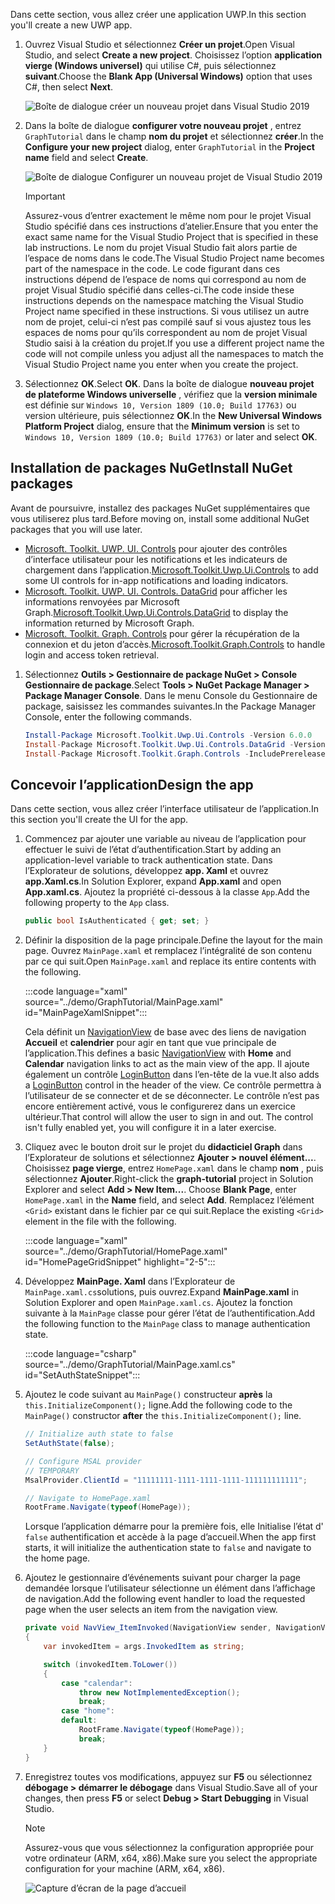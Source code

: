 <!-- markdownlint-disable MD002 MD041 -->

<span data-ttu-id="4fd48-101">Dans cette section, vous allez créer une application UWP.</span><span class="sxs-lookup"><span data-stu-id="4fd48-101">In this section you'll create a new UWP app.</span></span>

1. <span data-ttu-id="4fd48-102">Ouvrez Visual Studio et sélectionnez **Créer un projet**.</span><span class="sxs-lookup"><span data-stu-id="4fd48-102">Open Visual Studio, and select **Create a new project**.</span></span> <span data-ttu-id="4fd48-103">Choisissez l’option **application vierge (Windows universel)** qui utilise C#, puis sélectionnez **suivant**.</span><span class="sxs-lookup"><span data-stu-id="4fd48-103">Choose the **Blank App (Universal Windows)** option that uses C#, then select **Next**.</span></span>

    ![Boîte de dialogue créer un nouveau projet dans Visual Studio 2019](./images/vs-create-new-project.png)

1. <span data-ttu-id="4fd48-105">Dans la boîte de dialogue **configurer votre nouveau projet** , entrez `GraphTutorial` dans le champ **nom du projet** et sélectionnez **créer**.</span><span class="sxs-lookup"><span data-stu-id="4fd48-105">In the **Configure your new project** dialog, enter `GraphTutorial` in the **Project name** field and select **Create**.</span></span>

    ![Boîte de dialogue Configurer un nouveau projet de Visual Studio 2019](./images/vs-configure-new-project.png)

    > [!IMPORTANT]
    > <span data-ttu-id="4fd48-107">Assurez-vous d’entrer exactement le même nom pour le projet Visual Studio spécifié dans ces instructions d’atelier.</span><span class="sxs-lookup"><span data-stu-id="4fd48-107">Ensure that you enter the exact same name for the Visual Studio Project that is specified in these lab instructions.</span></span> <span data-ttu-id="4fd48-108">Le nom du projet Visual Studio fait alors partie de l’espace de noms dans le code.</span><span class="sxs-lookup"><span data-stu-id="4fd48-108">The Visual Studio Project name becomes part of the namespace in the code.</span></span> <span data-ttu-id="4fd48-109">Le code figurant dans ces instructions dépend de l’espace de noms qui correspond au nom de projet Visual Studio spécifié dans celles-ci.</span><span class="sxs-lookup"><span data-stu-id="4fd48-109">The code inside these instructions depends on the namespace matching the Visual Studio Project name specified in these instructions.</span></span> <span data-ttu-id="4fd48-110">Si vous utilisez un autre nom de projet, celui-ci n’est pas compilé sauf si vous ajustez tous les espaces de noms pour qu’ils correspondent au nom de projet Visual Studio saisi à la création du projet.</span><span class="sxs-lookup"><span data-stu-id="4fd48-110">If you use a different project name the code will not compile unless you adjust all the namespaces to match the Visual Studio Project name you enter when you create the project.</span></span>

1. <span data-ttu-id="4fd48-111">Sélectionnez **OK**.</span><span class="sxs-lookup"><span data-stu-id="4fd48-111">Select **OK**.</span></span> <span data-ttu-id="4fd48-112">Dans la boîte de dialogue **nouveau projet de plateforme Windows universelle** , vérifiez que la **version minimale** est définie sur `Windows 10, Version 1809 (10.0; Build 17763)` ou version ultérieure, puis sélectionnez **OK**.</span><span class="sxs-lookup"><span data-stu-id="4fd48-112">In the **New Universal Windows Platform Project** dialog, ensure that the **Minimum version** is set to `Windows 10, Version 1809 (10.0; Build 17763)` or later and select **OK**.</span></span>

## <a name="install-nuget-packages"></a><span data-ttu-id="4fd48-113">Installation de packages NuGet</span><span class="sxs-lookup"><span data-stu-id="4fd48-113">Install NuGet packages</span></span>

<span data-ttu-id="4fd48-114">Avant de poursuivre, installez des packages NuGet supplémentaires que vous utiliserez plus tard.</span><span class="sxs-lookup"><span data-stu-id="4fd48-114">Before moving on, install some additional NuGet packages that you will use later.</span></span>

- <span data-ttu-id="4fd48-115">[Microsoft. Toolkit. UWP. UI. Controls](https://www.nuget.org/packages/Microsoft.Toolkit.Uwp.Ui.Controls/) pour ajouter des contrôles d’interface utilisateur pour les notifications et les indicateurs de chargement dans l’application.</span><span class="sxs-lookup"><span data-stu-id="4fd48-115">[Microsoft.Toolkit.Uwp.Ui.Controls](https://www.nuget.org/packages/Microsoft.Toolkit.Uwp.Ui.Controls/) to add some UI controls for in-app notifications and loading indicators.</span></span>
- <span data-ttu-id="4fd48-116">[Microsoft. Toolkit. UWP. UI. Controls. DataGrid](https://www.nuget.org/packages/Microsoft.Toolkit.Uwp.Ui.Controls.DataGrid/) pour afficher les informations renvoyées par Microsoft Graph.</span><span class="sxs-lookup"><span data-stu-id="4fd48-116">[Microsoft.Toolkit.Uwp.Ui.Controls.DataGrid](https://www.nuget.org/packages/Microsoft.Toolkit.Uwp.Ui.Controls.DataGrid/) to display the information returned by Microsoft Graph.</span></span>
- <span data-ttu-id="4fd48-117">[Microsoft. Toolkit. Graph. Controls](https://www.nuget.org/packages/Microsoft.Toolkit.Graph.Controls) pour gérer la récupération de la connexion et du jeton d’accès.</span><span class="sxs-lookup"><span data-stu-id="4fd48-117">[Microsoft.Toolkit.Graph.Controls](https://www.nuget.org/packages/Microsoft.Toolkit.Graph.Controls) to handle login and access token retrieval.</span></span>

1. <span data-ttu-id="4fd48-118">Sélectionnez **Outils > Gestionnaire de package NuGet > Console Gestionnaire de package**.</span><span class="sxs-lookup"><span data-stu-id="4fd48-118">Select **Tools > NuGet Package Manager > Package Manager Console**.</span></span> <span data-ttu-id="4fd48-119">Dans le menu Console du Gestionnaire de package, saisissez les commandes suivantes.</span><span class="sxs-lookup"><span data-stu-id="4fd48-119">In the Package Manager Console, enter the following commands.</span></span>

    ```powershell
    Install-Package Microsoft.Toolkit.Uwp.Ui.Controls -Version 6.0.0
    Install-Package Microsoft.Toolkit.Uwp.Ui.Controls.DataGrid -Version 6.0.0
    Install-Package Microsoft.Toolkit.Graph.Controls -IncludePrerelease
    ```

## <a name="design-the-app"></a><span data-ttu-id="4fd48-120">Concevoir l’application</span><span class="sxs-lookup"><span data-stu-id="4fd48-120">Design the app</span></span>

<span data-ttu-id="4fd48-121">Dans cette section, vous allez créer l’interface utilisateur de l’application.</span><span class="sxs-lookup"><span data-stu-id="4fd48-121">In this section you'll create the UI for the app.</span></span>

1. <span data-ttu-id="4fd48-122">Commencez par ajouter une variable au niveau de l’application pour effectuer le suivi de l’état d’authentification.</span><span class="sxs-lookup"><span data-stu-id="4fd48-122">Start by adding an application-level variable to track authentication state.</span></span> <span data-ttu-id="4fd48-123">Dans l’Explorateur de solutions, développez **app. Xaml** et ouvrez **app.Xaml.cs**.</span><span class="sxs-lookup"><span data-stu-id="4fd48-123">In Solution Explorer, expand **App.xaml** and open **App.xaml.cs**.</span></span> <span data-ttu-id="4fd48-124">Ajoutez la propriété ci-dessous à la classe `App`.</span><span class="sxs-lookup"><span data-stu-id="4fd48-124">Add the following property to the `App` class.</span></span>

    ```csharp
    public bool IsAuthenticated { get; set; }
    ```

1. <span data-ttu-id="4fd48-125">Définir la disposition de la page principale.</span><span class="sxs-lookup"><span data-stu-id="4fd48-125">Define the layout for the main page.</span></span> <span data-ttu-id="4fd48-126">Ouvrez `MainPage.xaml` et remplacez l’intégralité de son contenu par ce qui suit.</span><span class="sxs-lookup"><span data-stu-id="4fd48-126">Open `MainPage.xaml` and replace its entire contents with the following.</span></span>

    :::code language="xaml" source="../demo/GraphTutorial/MainPage.xaml" id="MainPageXamlSnippet":::

    <span data-ttu-id="4fd48-127">Cela définit un [NavigationView](/uwp/api/windows.ui.xaml.controls.navigationview) de base avec des liens de navigation **Accueil** et **calendrier** pour agir en tant que vue principale de l’application.</span><span class="sxs-lookup"><span data-stu-id="4fd48-127">This defines a basic [NavigationView](/uwp/api/windows.ui.xaml.controls.navigationview) with **Home** and **Calendar** navigation links to act as the main view of the app.</span></span> <span data-ttu-id="4fd48-128">Il ajoute également un contrôle [LoginButton](https://github.com/windows-toolkit/Graph-Controls) dans l’en-tête de la vue.</span><span class="sxs-lookup"><span data-stu-id="4fd48-128">It also adds a [LoginButton](https://github.com/windows-toolkit/Graph-Controls) control in the header of the view.</span></span> <span data-ttu-id="4fd48-129">Ce contrôle permettra à l’utilisateur de se connecter et de se déconnecter. Le contrôle n’est pas encore entièrement activé, vous le configurerez dans un exercice ultérieur.</span><span class="sxs-lookup"><span data-stu-id="4fd48-129">That control will allow the user to sign in and out. The control isn't fully enabled yet, you will configure it in a later exercise.</span></span>

1. <span data-ttu-id="4fd48-130">Cliquez avec le bouton droit sur le projet du **didacticiel Graph** dans l’Explorateur de solutions et sélectionnez **Ajouter > nouvel élément...**. Choisissez **page vierge**, entrez `HomePage.xaml` dans le champ **nom** , puis sélectionnez **Ajouter**.</span><span class="sxs-lookup"><span data-stu-id="4fd48-130">Right-click the **graph-tutorial** project in Solution Explorer and select **Add > New Item...**. Choose **Blank Page**, enter `HomePage.xaml` in the **Name** field, and select **Add**.</span></span> <span data-ttu-id="4fd48-131">Remplacez l’élément `<Grid>` existant dans le fichier par ce qui suit.</span><span class="sxs-lookup"><span data-stu-id="4fd48-131">Replace the existing `<Grid>` element in the file with the following.</span></span>

    :::code language="xaml" source="../demo/GraphTutorial/HomePage.xaml" id="HomePageGridSnippet" highlight="2-5":::

1. <span data-ttu-id="4fd48-132">Développez **MainPage. Xaml** dans l’Explorateur de `MainPage.xaml.cs`solutions, puis ouvrez.</span><span class="sxs-lookup"><span data-stu-id="4fd48-132">Expand **MainPage.xaml** in Solution Explorer and open `MainPage.xaml.cs`.</span></span> <span data-ttu-id="4fd48-133">Ajoutez la fonction suivante à la `MainPage` classe pour gérer l’état de l’authentification.</span><span class="sxs-lookup"><span data-stu-id="4fd48-133">Add the following function to the `MainPage` class to manage authentication state.</span></span>

    :::code language="csharp" source="../demo/GraphTutorial/MainPage.xaml.cs" id="SetAuthStateSnippet":::

1. <span data-ttu-id="4fd48-134">Ajoutez le code suivant au `MainPage()` constructeur **après** la `this.InitializeComponent();` ligne.</span><span class="sxs-lookup"><span data-stu-id="4fd48-134">Add the following code to the `MainPage()` constructor **after** the `this.InitializeComponent();` line.</span></span>

    ```csharp
    // Initialize auth state to false
    SetAuthState(false);

    // Configure MSAL provider
    // TEMPORARY
    MsalProvider.ClientId = "11111111-1111-1111-1111-111111111111";

    // Navigate to HomePage.xaml
    RootFrame.Navigate(typeof(HomePage));
    ```

    <span data-ttu-id="4fd48-135">Lorsque l’application démarre pour la première fois, elle Initialise l’état d' `false` authentification et accède à la page d’accueil.</span><span class="sxs-lookup"><span data-stu-id="4fd48-135">When the app first starts, it will initialize the authentication state to `false` and navigate to the home page.</span></span>

1. <span data-ttu-id="4fd48-136">Ajoutez le gestionnaire d’événements suivant pour charger la page demandée lorsque l’utilisateur sélectionne un élément dans l’affichage de navigation.</span><span class="sxs-lookup"><span data-stu-id="4fd48-136">Add the following event handler to load the requested page when the user selects an item from the navigation view.</span></span>

    ```csharp
    private void NavView_ItemInvoked(NavigationView sender, NavigationViewItemInvokedEventArgs args)
    {
        var invokedItem = args.InvokedItem as string;

        switch (invokedItem.ToLower())
        {
            case "calendar":
                throw new NotImplementedException();
                break;
            case "home":
            default:
                RootFrame.Navigate(typeof(HomePage));
                break;
        }
    }
    ```

1. <span data-ttu-id="4fd48-137">Enregistrez toutes vos modifications, appuyez sur **F5** ou sélectionnez **débogage > démarrer le débogage** dans Visual Studio.</span><span class="sxs-lookup"><span data-stu-id="4fd48-137">Save all of your changes, then press **F5** or select **Debug > Start Debugging** in Visual Studio.</span></span>

    > [!NOTE]
    > <span data-ttu-id="4fd48-138">Assurez-vous que vous sélectionnez la configuration appropriée pour votre ordinateur (ARM, x64, x86).</span><span class="sxs-lookup"><span data-stu-id="4fd48-138">Make sure you select the appropriate configuration for your machine (ARM, x64, x86).</span></span>

    ![Capture d’écran de la page d’accueil](./images/create-app-01.png)
